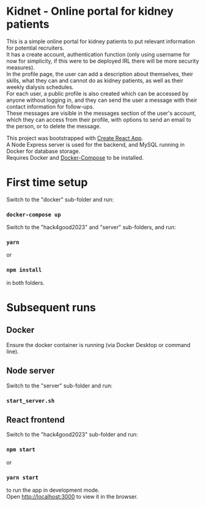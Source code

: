 # Kidnet - Online portal for kidney patients
This is a simple online portal for kidney patients to put relevant information for potential recruiters.\
It has a create account, authentication function (only using username for now for simplicity, if this were
to be deployed IRL there will be more security measures).\
In the profile page, the user can add a description about themselves, their skills, what they can and
cannot do as kidney patients, as well as their weekly dialysis schedules.\
For each user, a public profile is also created which can be accessed by anyone without logging in, and
they can send the user a message with their contact information for follow-ups.\
These messages are visible in the messages section of the user's account, which they can access from
their profile, with options to send an email to the person, or to delete the message.

This project was bootstrapped with [Create React App](https://github.com/facebook/create-react-app).\
A Node Express server is used for the backend, and MySQL running in Docker for database storage.\
Requires Docker and [Docker-Compose](https://github.com/docker/compose) to be installed.

# First time setup
Switch to the "docker" sub-folder and run:
### `docker-compose up`
Switch to the "hack4good2023" and "server" sub-folders, and run:
### `yarn`
or
### `npm install`
in both folders.

# Subsequent runs
## Docker
Ensure the docker container is running (via Docker Desktop or command line).

## Node server
Switch to the "server" sub-folder and run:
### `start_server.sh`

## React frontend
Switch to the "hack4good2023" sub-folder and run:
### `npm start`
or
### `yarn start`

to run the app in development mode.\
Open [http://localhost:3000](http://localhost:3000) to view it in the browser.
